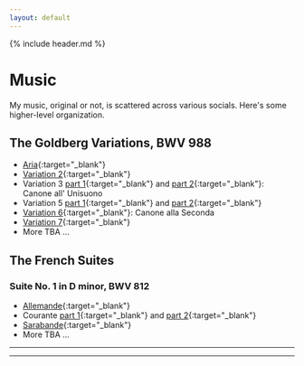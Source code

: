 ```yaml
---
layout: default
---
```


<link rel="shortcut icon" type="image/png" href="favicon.png">

{% include header.md %}

# Music

My music, original or not, is scattered across various socials.  Here's some
higher-level organization.

## The Goldberg Variations, BWV 988

<!-- target=blank makes the links open in a new tab, just like the similar html
syntax -->

- [Aria](https://www.youtube.com/watch?v=38GcBKf3Umk){:target="_blank"}
- [Variation 2](https://www.youtube.com/watch?v=4bk4HKYhkG8){:target="_blank"}
- Variation 3 [part 1](https://www.tiktok.com/@jeff.irwin/video/6847988594527800582){:target="_blank"} and [part 2](https://www.tiktok.com/@jeff.irwin/video/6850935952605596934){:target="_blank"}:  Canone all' Unisuono
- Variation 5 [part 1](https://www.tiktok.com/@jeff.irwin/video/6928220737719241990){:target="_blank"} and [part 2](https://www.tiktok.com/@jeff.irwin/video/6937492746789801222){:target="_blank"}
- [Variation 6](https://www.youtube.com/watch?v=oay3ZwzJHw8){:target="_blank"}: Canone alla Seconda
- [Variation 7](https://www.facebook.com/100000215612496/videos/283375250193379/){:target="_blank"}
- More TBA ...

## The French Suites

### Suite No. 1 in D minor, BWV 812

- [Allemande](https://soundcloud.com/jirwin505/french-suite-no1-in-d-minor-bwv-812-i-allemande?si=aa910a6c1b4442ada535791af9f0f7ff){:target="_blank"}
- Courante [part 1](https://www.tiktok.com/@jeff.irwin/video/6958856517751803142){:target="_blank"} and [part 2](https://www.tiktok.com/@jeff.irwin/video/6966349034906766597){:target="_blank"}
- [Sarabande](https://www.youtube.com/watch?v=zKBBfl6Gwjg){:target="_blank"}
- More TBA ...
---
---

